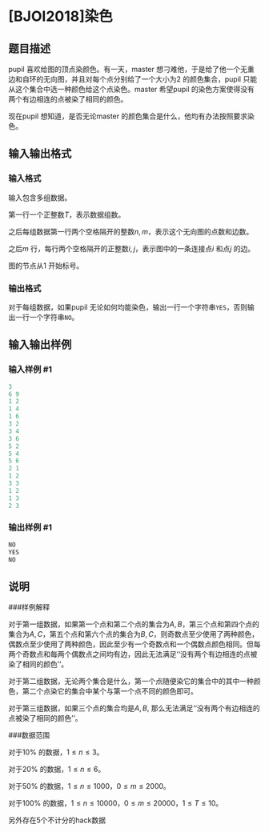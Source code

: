 # [BJOI2018]染色

## 题目描述

pupil 喜欢给图的顶点染颜色。有一天，master 想刁难他，于是给了他一个无重边和自环的无向图，并且对每个点分别给了一个大小为$2$ 的颜色集合，pupil 只能从这个集合中选一种颜色给这个点染色。master 希望pupil 的染色方案使得没有两个有边相连的点被染了相同的颜色。

现在pupil 想知道，是否无论master 的颜色集合是什么，他均有办法按照要求染色。

## 输入输出格式

### 输入格式

输入包含多组数据。

第一行一个正整数$T$，表示数据组数。

之后每组数据第一行两个空格隔开的整数$n,m$，表示这个无向图的点数和边数。

之后$m$ 行，每行两个空格隔开的正整数$i, j$，表示图中的一条连接点$i$ 和点$j$ 的边。

图的节点从$1$ 开始标号。

### 输出格式

对于每组数据，如果pupil 无论如何均能染色，输出一行一个字符串```YES```，否则输出一行一个字符串```NO```。

## 输入输出样例

### 输入样例 #1

```cpp
3
6 9
1 2
1 4
1 6
3 2
3 4
3 6
5 2
5 4
5 6
2 1
1 2
3 3
1 2
1 3
2 3
```


### 输出样例 #1

```cpp
NO
YES
NO
```


## 说明

###样例解释

对于第一组数据，如果第一个点和第二个点的集合为${A, B}$，第三个点和第四个点的集合为${A,C}$，第五个点和第六个点的集合为${B,C}$，则奇数点至少使用了两种颜色，偶数点至少使用了两种颜色，因此至少有一个奇数点和一个偶数点颜色相同。但每两个奇数点和每两个偶数点之间均有边，因此无法满足‘‘没有两个有边相连的点被染了相同的颜色’’。

对于第二组数据，无论两个集合是什么，第一个点随便染它的集合中的其中一种颜色，第二个点染它的集合中某个与第一个点不同的颜色即可。

对于第三组数据，如果三个点的集合均是${A, B}$, 那么无法满足‘‘没有两个有边相连的点被染了相同的颜色’’。

###数据范围

对于$10\%$ 的数据，$1 \leq n \leq 3$。

对于$20\%$ 的数据，$1 \leq n \leq 6$。

对于$50\%$ 的数据，$1 \leq n \leq 1000$，$0 \leq m \leq 2000$。

对于$100\%$ 的数据，$1 \leq n \leq 10000$，$0 \leq m \leq 20000$，$1 \leq T \leq 10$。

另外存在5个不计分的hack数据

